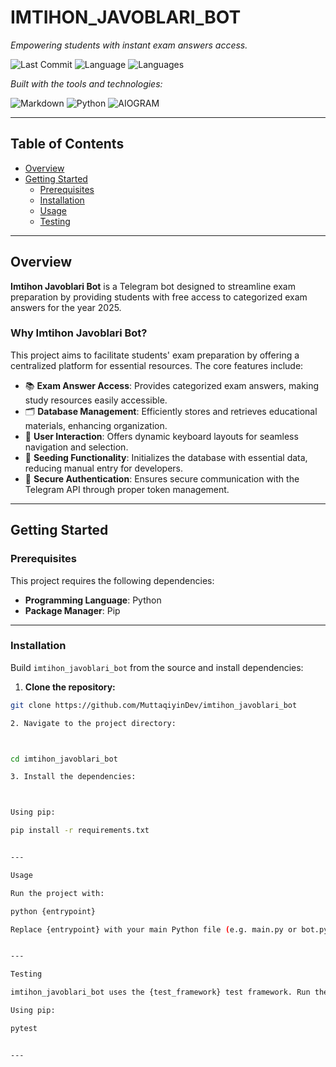 # IMTIHON_JAVOBLARI_BOT

_Empowering students with instant exam answers access._

![Last Commit](https://img.shields.io/github/last-commit/MuttaqiyinDev/imtihon_javoblari_bot?label=last%20commit)
![Language](https://img.shields.io/badge/python-100%25-blue)
![Languages](https://img.shields.io/github/languages/count/MuttaqiyinDev/imtihon_javoblari_bot)

_Built with the tools and technologies:_

![Markdown](https://img.shields.io/badge/Markdown-Informational)
![Python](https://img.shields.io/badge/Python-3776AB?logo=python&logoColor=white)
![AIOGRAM](https://img.shields.io/badge/AIOGRAM-3.17.1-blue)

---

## Table of Contents

- [Overview](#overview)
- [Getting Started](#getting-started)
  - [Prerequisites](#prerequisites)
  - [Installation](#installation)
  - [Usage](#usage)
  - [Testing](#testing)

---

## Overview

**Imtihon Javoblari Bot** is a Telegram bot designed to streamline exam preparation by providing students with free access to categorized exam answers for the year 2025.

### Why Imtihon Javoblari Bot?

This project aims to facilitate students' exam preparation by offering a centralized platform for essential resources. The core features include:

- 📚 **Exam Answer Access**: Provides categorized exam answers, making study resources easily accessible.
- 🗂 **Database Management**: Efficiently stores and retrieves educational materials, enhancing organization.
- 🧩 **User Interaction**: Offers dynamic keyboard layouts for seamless navigation and selection.
- 🌱 **Seeding Functionality**: Initializes the database with essential data, reducing manual entry for developers.
- 🔐 **Secure Authentication**: Ensures secure communication with the Telegram API through proper token management.

---

## Getting Started

### Prerequisites

This project requires the following dependencies:

- **Programming Language**: Python  
- **Package Manager**: Pip

---

### Installation

Build `imtihon_javoblari_bot` from the source and install dependencies:

1. **Clone the repository:**

```bash
git clone https://github.com/MuttaqiyinDev/imtihon_javoblari_bot

2. Navigate to the project directory:



cd imtihon_javoblari_bot

3. Install the dependencies:



Using pip:

pip install -r requirements.txt


---

Usage

Run the project with:

python {entrypoint}

Replace {entrypoint} with your main Python file (e.g. main.py or bot.py).


---

Testing

imtihon_javoblari_bot uses the {test_framework} test framework. Run the test suite with:

Using pip:

pytest


---

